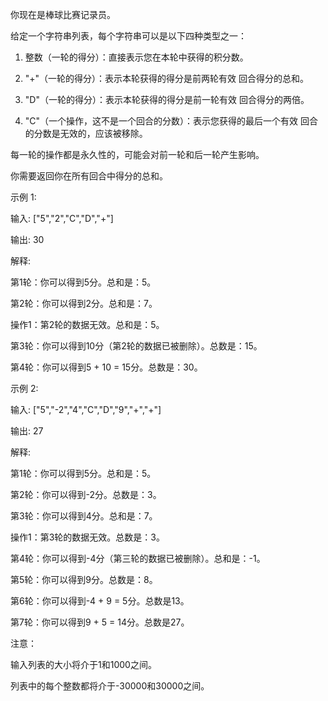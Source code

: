 你现在是棒球比赛记录员。

给定一个字符串列表，每个字符串可以是以下四种类型之一：


1. 整数（一轮的得分）：直接表示您在本轮中获得的积分数。

2. "+"（一轮的得分）：表示本轮获得的得分是前两轮有效 回合得分的总和。

3. "D"（一轮的得分）：表示本轮获得的得分是前一轮有效 回合得分的两倍。

4. "C"（一个操作，这不是一个回合的分数）：表示您获得的最后一个有效 回合的分数是无效的，应该被移除。

每一轮的操作都是永久性的，可能会对前一轮和后一轮产生影响。

你需要返回你在所有回合中得分的总和。

示例 1:

输入: ["5","2","C","D","+"]

输出: 30

解释: 

第1轮：你可以得到5分。总和是：5。

第2轮：你可以得到2分。总和是：7。

操作1：第2轮的数据无效。总和是：5。

第3轮：你可以得到10分（第2轮的数据已被删除）。总数是：15。

第4轮：你可以得到5 + 10 = 15分。总数是：30。

示例 2:

输入: ["5","-2","4","C","D","9","+","+"]

输出: 27

解释: 

第1轮：你可以得到5分。总和是：5。

第2轮：你可以得到-2分。总数是：3。

第3轮：你可以得到4分。总和是：7。

操作1：第3轮的数据无效。总数是：3。

第4轮：你可以得到-4分（第三轮的数据已被删除）。总和是：-1。

第5轮：你可以得到9分。总数是：8。

第6轮：你可以得到-4 + 9 = 5分。总数是13。

第7轮：你可以得到9 + 5 = 14分。总数是27。

注意：

输入列表的大小将介于1和1000之间。

列表中的每个整数都将介于-30000和30000之间。
```

```